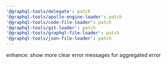 ```yaml
---
'@graphql-tools/delegate': patch
'@graphql-tools/apollo-engine-loader': patch
'@graphql-tools/code-file-loader': patch
'@graphql-tools/git-loader': patch
'@graphql-tools/graphql-file-loader': patch
'@graphql-tools/json-file-loader': patch
---
```


enhance: show more clear error messages for aggregated error
